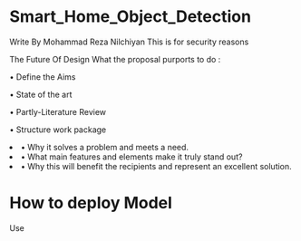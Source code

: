 # Smart_Home_Object_Detection
Write By Mohammad Reza Nilchiyan
This is for security reasons 

The Future Of Design
What the proposal purports to do :

• Define the Aims 

• State of the art  

• Partly-Literature Review

• Structure work package
   <li>• Why it solves a problem and meets a need.</li>
   <li>• What main features and elements make it truly stand out?</li>
   <li>• Why this will benefit the recipients and represent an excellent solution.</li>

# How to deploy Model
Use 

